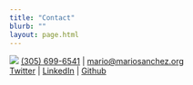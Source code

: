 ```yaml
---
title: "Contact"
blurb: ""
layout: page.html
---
```


<img src="/img/mscwebdev.JPG" class="profile">
<a href="tel:305-699-6541">(305) 699-6541</a> | <a href="mailto:mario@mariosanchez.org">mario@mariosanchez.org</a><br />
<a href="http://www.twitter.com/mariobox">Twitter</a> | <a href="http://www.linkedin.com/in/mariobox/">LinkedIn</a> | <a href="http://github.com/mariobox">Github</a>
</p>

